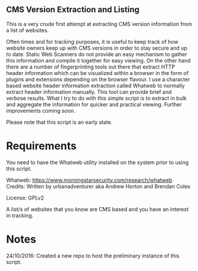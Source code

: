 CMS Version Extraction and Listing
-----------------------------------

This is a very crude first attempt at extracting CMS version information from a list of websites.

Often times and for tracking purposes, it is useful to keep track of how website owners keep up with CMS versions in order to stay secure and up to date.
Static Web Scanners do not provide an easy mechanism to gather this information and compile it together for easy viewing. On the other hand there are a number of fingerprinting tools out there that extract HTTP header information which can be visualized within a browser in the form of plugins and extensions depending on the browser flavour. I use a character based website header information extraction called Whatweb to normally extract header information manually. This tool can provide brief and verbose results. What I try to do with this simple script is to extract in bulk and aggregate the information for quicker and practical viewing.
Further improvements coming soon.

Please note that this script is an early state.

Requirements
=============
You need to have the Whatweb utility installed on the system prior to using this script.

Whatweb: https://www.morningstarsecurity.com/research/whatweb
Credits: Written by urbanadventurer aka Andrew Horton and Brendan Coles

License: GPLv2

A list/s of websites that you know are CMS based and you have an interest in tracking.

Notes
=====
24/10/2016: Created a new repo to host the preliminary instance of this script.


